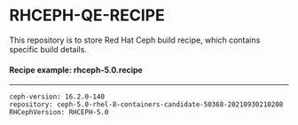 
# RHCEPH-QE-RECIPE
This repository is to store Red Hat Ceph build recipe, which contains specific build details.

#### Recipe example: rhceph-5.0.recipe

---
    ceph-version: 16.2.0-140
    repository: ceph-5.0-rhel-8-containers-candidate-50368-20210930210208
    RHCephVersion: RHCEPH-5.0
